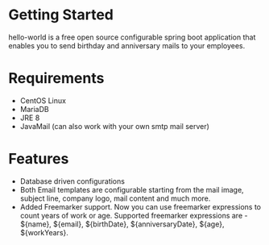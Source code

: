 # Getting Started
hello-world is a free open source configurable spring boot application that enables you to send birthday and anniversary mails to your employees.

# Requirements
- CentOS Linux
- MariaDB
- JRE 8
- JavaMail (can also work with your own smtp mail server)

# Features
- Database driven configurations
- Both Email templates are configurable starting from the mail image, subject line, company logo, mail content and much more.
- Added Freemarker support. Now you can use freemarker expressions to count years of work or age. Supported freemarker expressions are - ${name}, ${email}, ${birthDate}, ${anniversaryDate}, ${age}, ${workYears}.



